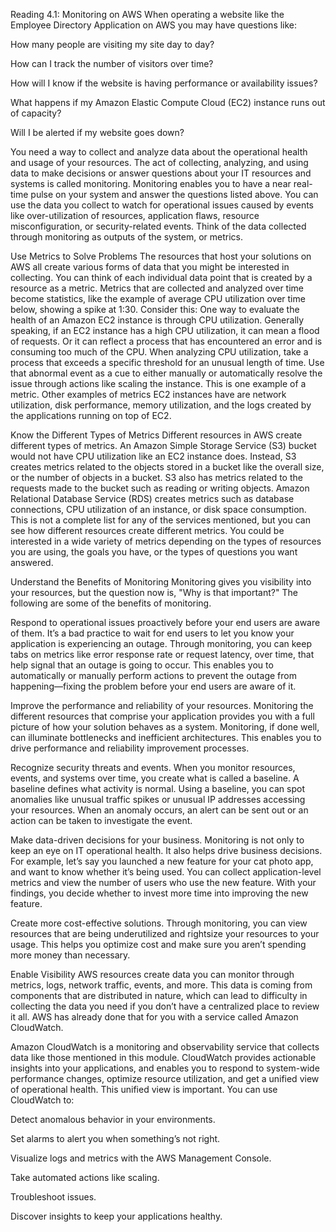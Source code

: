Reading 4.1: Monitoring on AWS
When operating a website like the Employee Directory Application on AWS you may have questions like:

How many people are visiting my site day to day?

How can I track the number of visitors over time?

How will I know if the website is having performance or availability issues?

What happens if my Amazon Elastic Compute Cloud (EC2) instance runs out of capacity?

Will I be alerted if my website goes down?

You need a way to collect and analyze data about the operational health and usage of your resources. The act of collecting, analyzing, and using data to make decisions or answer questions about your IT resources and systems is called monitoring.   Monitoring enables you to have a near real-time pulse on your system and answer the questions listed above. You can use the data you collect to watch for operational issues caused by events like over-utilization of resources, application flaws, resource misconfiguration, or security-related events.   Think of the data collected through monitoring as outputs of the system, or metrics.

Use Metrics to Solve Problems
The resources that host your solutions on AWS all create various forms of data that you might be interested in collecting. You can think of each individual data point that is created by a resource as a metric. Metrics that are collected and analyzed over time become statistics, like the example of average CPU utilization over time below, showing a spike at 1:30.  Consider this: One way to evaluate the health of an Amazon EC2 instance is through CPU utilization. Generally speaking, if an EC2 instance has a high CPU utilization, it can mean a flood of requests. Or it can reflect a process that has encountered an error and is consuming too much of the CPU. When analyzing CPU utilization, take a process that exceeds a specific threshold for an unusual length of time. Use that abnormal event as a cue to either manually or automatically resolve the issue through actions like scaling the instance.  This is one example of a metric. Other examples of metrics EC2 instances have are network utilization, disk performance, memory utilization, and the logs created by the applications running on top of EC2.

Know the Different Types of Metrics
Different resources in AWS create different types of metrics. An Amazon Simple Storage Service (S3) bucket would not have CPU utilization like an EC2 instance does. Instead, S3 creates metrics related to the objects stored in a bucket like the overall size, or the number of objects in a bucket. S3 also has metrics related to the requests made to the bucket such as reading or writing objects.  Amazon Relational Database Service (RDS) creates metrics such as database connections, CPU utilization of an instance, or disk space consumption. This is not a complete list for any of the services mentioned, but you can see how different resources create different metrics.   You could be interested in a wide variety of metrics depending on the types of resources you are using, the goals you have, or the types of questions you want answered.

Understand the Benefits of Monitoring
Monitoring gives you visibility into your resources, but the question now is, "Why is that important?" The following are some of the benefits of monitoring.  

Respond to operational issues proactively before your end users are aware of them. It’s a bad practice to wait for end users to let you know your application is experiencing an outage. Through monitoring, you can keep tabs on metrics like error response rate or request latency, over time, that help signal that an outage is going to occur. This enables you to automatically or manually perform actions to prevent the outage from happening—fixing the problem before your end users are aware of it.  

Improve the performance and reliability of your resources. Monitoring the different resources that comprise your application provides you with a full picture of how your solution behaves as a system. Monitoring, if done well, can illuminate bottlenecks and inefficient architectures. This enables you to drive performance and reliability improvement processes.  

Recognize security threats and events. When you monitor resources, events, and systems over time, you create what is called a baseline. A baseline defines what activity is normal. Using a baseline, you can spot anomalies like unusual traffic spikes or unusual IP addresses accessing your resources. When an anomaly occurs, an alert can be sent out or an action can be taken to investigate the event.  

Make data-driven decisions for your business. Monitoring is not only to keep an eye on IT operational health. It also helps drive business decisions. For example, let’s say you launched a new feature for your cat photo app, and want to know whether it’s being used. You can collect application-level metrics and view the number of users who use the new feature. With your findings, you decide whether to invest more time into improving the new feature.  

Create more cost-effective solutions. Through monitoring, you can view resources that are being underutilized and rightsize your resources to your usage. This helps you optimize cost and make sure you aren’t spending more money than necessary.

Enable Visibility
AWS resources create data you can monitor through metrics, logs, network traffic, events, and more. This data is coming from components that are distributed in nature, which can lead to difficulty in collecting the data you need if you don’t have a centralized place to review it all. AWS has already done that for you with a service called Amazon CloudWatch.   

Amazon CloudWatch is a monitoring and observability service that collects data like those mentioned in this module. CloudWatch provides actionable insights into your applications, and enables you to respond to system-wide performance changes, optimize resource utilization, and get a unified view of operational health. This unified view is important.  You can use CloudWatch to:

Detect anomalous behavior in your environments.

Set alarms to alert you when something’s not right.

Visualize logs and metrics with the AWS Management Console.

Take automated actions like scaling.

Troubleshoot issues.

Discover insights to keep your applications healthy.